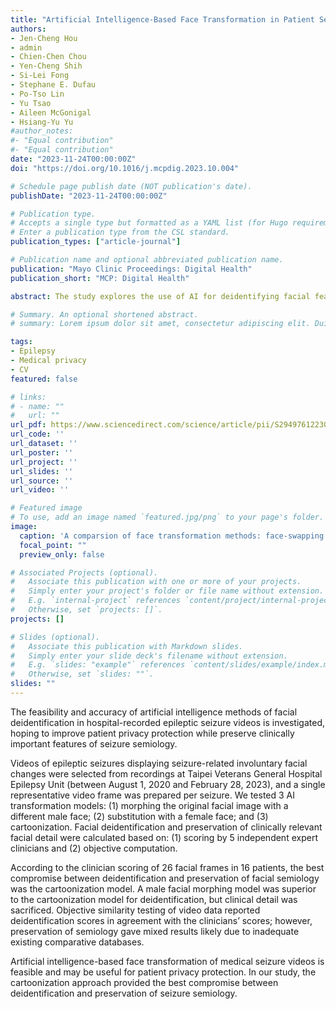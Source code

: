 ```yaml
---
title: "Artificial Intelligence-Based Face Transformation in Patient Seizure Videos for Privacy Protection"
authors:
- Jen-Cheng Hou
- admin
- Chien-Chen Chou
- Yen-Cheng Shih
- Si-Lei Fong
- Stephane E. Dufau
- Po-Tso Lin
- Yu Tsao
- Aileen McGonigal
- Hsiang-Yu Yu
#author_notes:
#- "Equal contribution"
#- "Equal contribution"
date: "2023-11-24T00:00:00Z"
doi: "https://doi.org/10.1016/j.mcpdig.2023.10.004"

# Schedule page publish date (NOT publication's date).
publishDate: "2023-11-24T00:00:00Z"

# Publication type.
# Accepts a single type but formatted as a YAML list (for Hugo requirements).
# Enter a publication type from the CSL standard.
publication_types: ["article-journal"]

# Publication name and optional abbreviated publication name.
publication: "Mayo Clinic Proceedings: Digital Health"
publication_short: "MCP: Digital Health"

abstract: The study explores the use of AI for deidentifying facial features in clinical seizure videos. The goal is to enhance patient privacy while retaining important clinical information related to the characteristics of the seizures. Both expert clinician assessments and objective computational measures were used to evaluate transformation models. The results indicate that cartoonization is a feasible option for protecting patient privacy while still keeping important clinical details.

# Summary. An optional shortened abstract.
# summary: Lorem ipsum dolor sit amet, consectetur adipiscing elit. Duis posuere tellus ac convallis placerat. Proin tincidunt magna sed ex sollicitudin condimentum.

tags:
- Epilepsy
- Medical privacy
- CV
featured: false

# links:
# - name: ""
#   url: ""
url_pdf: https://www.sciencedirect.com/science/article/pii/S2949761223000895
url_code: ''
url_dataset: ''
url_poster: ''
url_project: ''
url_slides: ''
url_source: ''
url_video: ''

# Featured image
# To use, add an image named `featured.jpg/png` to your page's folder. 
image:
  caption: 'A comparsion of face transformation methods: face-swapping and cartoonization'
  focal_point: ""
  preview_only: false

# Associated Projects (optional).
#   Associate this publication with one or more of your projects.
#   Simply enter your project's folder or file name without extension.
#   E.g. `internal-project` references `content/project/internal-project/index.md`.
#   Otherwise, set `projects: []`.
projects: []

# Slides (optional).
#   Associate this publication with Markdown slides.
#   Simply enter your slide deck's filename without extension.
#   E.g. `slides: "example"` references `content/slides/example/index.md`.
#   Otherwise, set `slides: ""`.
slides: ""
---
```


The feasibility and accuracy of artificial intelligence methods of facial deidentification in hospital-recorded epileptic seizure videos is investigated, hoping to improve patient privacy protection while preserve clinically important features of seizure semiology. 

Videos of epileptic seizures displaying seizure-related involuntary facial changes were selected from recordings at Taipei Veterans General Hospital Epilepsy Unit (between August 1, 2020 and February 28, 2023), and a single representative video frame was prepared per seizure. We tested 3 AI transformation models: (1) morphing the original facial image with a different male face; (2) substitution with a female face; and (3) cartoonization. Facial deidentification and preservation of clinically relevant facial detail were calculated based on: (1) scoring by 5 independent expert clinicians and (2) objective computation. 

According to the clinician scoring of 26 facial frames in 16 patients, the best compromise between deidentification and preservation of facial semiology was the cartoonization model. A male facial morphing model was superior to the cartoonization model for deidentification, but clinical detail was sacrificed. Objective similarity testing of video data reported deidentification scores in agreement with the clinicians’ scores; however, preservation of semiology gave mixed results likely due to inadequate existing comparative databases. 

Artificial intelligence-based face transformation of medical seizure videos is feasible and may be useful for patient privacy protection. In our study, the cartoonization approach provided the best compromise between deidentification and preservation of seizure semiology.
